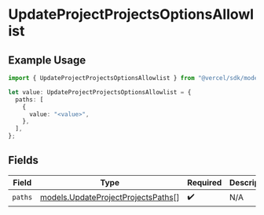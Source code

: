 # UpdateProjectProjectsOptionsAllowlist

## Example Usage

```typescript
import { UpdateProjectProjectsOptionsAllowlist } from "@vercel/sdk/models/updateprojectop.js";

let value: UpdateProjectProjectsOptionsAllowlist = {
  paths: [
    {
      value: "<value>",
    },
  ],
};
```

## Fields

| Field                                                                          | Type                                                                           | Required                                                                       | Description                                                                    |
| ------------------------------------------------------------------------------ | ------------------------------------------------------------------------------ | ------------------------------------------------------------------------------ | ------------------------------------------------------------------------------ |
| `paths`                                                                        | [models.UpdateProjectProjectsPaths](../models/updateprojectprojectspaths.md)[] | :heavy_check_mark:                                                             | N/A                                                                            |